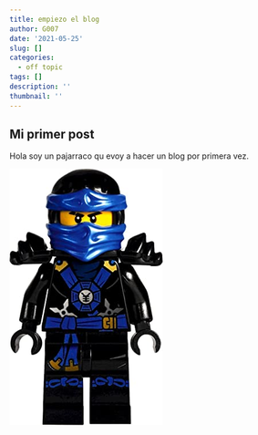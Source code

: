 ```yaml
---
title: empiezo el blog
author: G007
date: '2021-05-25'
slug: []
categories:
  - off topic
tags: []
description: ''
thumbnail: ''
---
```


## Mi primer post

Hola soy un pajarraco qu evoy a hacer un blog por primera vez.

![lego gladiador](images/jay.jpg)

